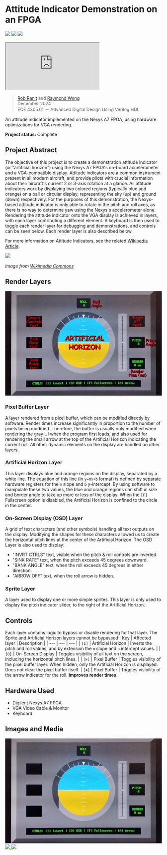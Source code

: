 # Attitude Indicator Demonstration on an FPGA

<div>
    <img src="https://img.shields.io/badge/Nexys_A7-3d902a">
    <img src="https://img.shields.io/badge/Class_Project-blue">
    <img src="https://img.shields.io/badge/Completed_2024-green">
</div>

<br>

<iframe src="https://www.youtube.com/embed/EuNLbY52PdY"></iframe>

> [Rob Ranit](https://www.linkedin.com/in/rob-ranit/) and [Raymond Wong](https://www.linkedin.com/in/raymond-exe/) <br>
> December 2024<br>
> ECE 4305.01 － Advanced Digital Design Using Verilog HDL

An attitude indicator implemented on the Nexys A7 FPGA, using hardware optimizations for VGA rendering.

**Project status:** Complete


## Project Abstract

The objective of this project is to create a demonstration attitude indicator (or "artificial horizon") using the Nexys A7 FPGA's on-board accelerometer and a VGA-compatible display. Attitude indicators are a common instrument present in all modern aircraft, and provide pilots with crucial information about their aircraft's current 2 or 3-axis rotation at a glance. All attitude indicators work by displaying two colored regions (typically blue and orange) on a ball or circular display, representing the sky (up) and ground (down) respectively. For the purposes of this demonstration, the Nexys-based attitude indicator is only able to rotate in the pitch and roll axes, as there is no way to determine yaw using the Nexys's accelerometer alone. Rendering the attitude indicator onto the VGA display is achieved in layers, with each layer contributing a different element. A keyboard is then used to toggle each render layer for debugging and demonstrations, and controls can be seen below. Each render layer is also described below.

For more information on Attitude Indicators, see the related [Wikipedia Article](https://en.wikipedia.org/wiki/Attitude_indicator).

<a href="https://upload.wikimedia.org/wikipedia/commons/1/1d/Attitude_Indicator.png" target="_blank">
    <img src="https://upload.wikimedia.org/wikipedia/commons/1/1d/Attitude_Indicator.png">
</a>

*Image from [Wikimedia Commons](https://upload.wikimedia.org/wikipedia/commons/1/1d/Attitude_Indicator.png)*

## Render Layers

<a href="../images/attitude-indicator/diagram.jpg" target="_blank">
    <img src="../images/attitude-indicator/diagram.jpg">
</a>

### Pixel Buffer Layer
A layer rendered from a pixel buffer, which can be modified directly by software. Render times increase significantly in proportion to the number of pixels being modified. Therefore, the buffer is usually only modified when rendering the gray UI when the program first loads, and also used for rendering the small arrow at the top of the Artificial Horizon indicating the current roll. All other dynamic elements on the display are handled on other layers.

### Artificial Horizon Layer
This layer displays blue and orange regions on the display, separated by a white line. The equation of this line (in `y=mx+b` format) is defined by separate hardware registers for the `m` slope and `b` y-intercept. By using software to manipulate these two values, the blue and orange regions can shift in size and border angle to take up more or less of the display. When the `[F]` Fullscreen option is disabled, the Artificial Horizon is confined to the circle in the center.

### On-Screen Display (OSD) Layer
A grid of text characters (and other symbols) handling all text outputs on the display. Modifying the shapes for these characters allowed us to create the horizontal pitch lines at the center of the Artificial Horizon. The OSD Layer is also used to display:
- "INVRT CTRLS" text, visible when the pitch & roll controls are inverted.
- "SINK RATE" text, when the pitch exceeds 45 degrees downward.
- "BANK ANGLE" text, when the roll exceeds 45 degrees in either direction.
- "ARROW OFF" text, when the roll arrow is hidden.

### Sprite Layer
A layer used to display one or more simple sprites. This layer is only used to display the pitch indicator slider, to the right of the Artificial Horizon.

## Controls
Each layer contains logic to bypass or disable rendering for that layer. The Sprite and Artificial Horizon layers cannot be bypassed
| Key | Affected layer | Description |
| --- | --- | --- |
| `[I]` | Artificial Horizon | Inverts the pitch and roll values, and by extension the `m` slope and `b` intercept values. |
| `[O]` | On-Screen Display | Toggles visibility of all text on the screen, including the horizontal pitch lines. |
| `[F]` | Pixel Buffer | Toggles visibility of the pixel buffer layer. When hidden, only the Artificial Horizon is displayed. Does not clear the pixel buffer itself.
| `[A]` | Pixel Buffer | Toggles visibility of the arrow indicator for the roll. **Improves render times**.

## Hardware Used
- Digilent Nexys A7 FPGA
- VGA Video Cable & Monitor
- Keyboard


## Images and Media

<a href="../images/attitude-indicator/thumbnail.jpg" target="_blank">
    <img src="../images/attitude-indicator/thumbnail.jpg">
</a>
<a href="../images/attitude-indicator/demo-pitch.gif" target="_blank">
    <img src="../images/attitude-indicator/demo-pitch.gif">
</a>
<a href="../images/attitude-indicator/demo-roll.gif" target="_blank">
    <img src="../images/attitude-indicator/demo-roll.gif">
</a>
